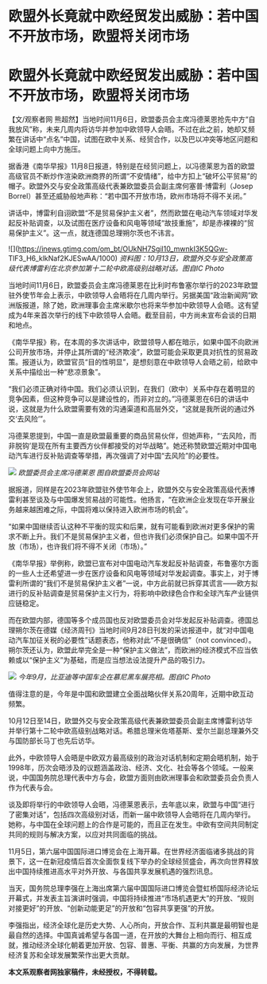 # 欧盟外长竟就中欧经贸发出威胁：若中国不开放市场，欧盟将关闭市场

# 欧盟外长竟就中欧经贸发出威胁：若中国不开放市场，欧盟将关闭市场

【文/观察者网
熊超然】当地时间11月6日，欧盟委员会主席冯德莱恩抢先中方“自我放风”称，未来几周内将访华并参加中欧领导人会晤。不过在此之前，她却又频繁在讲话中“点名”中国，试图在欧中关系、经贸合作，以及巴以冲突等地区问题和全球问题上向中方施压。

据香港《南华早报》11月8日报道，特别是在经贸问题上，以冯德莱恩为首的欧盟高级官员不断炒作渲染欧洲商界的所谓“不安情绪”，给中方扣上“破坏公平贸易”的帽子。欧盟外交与安全政策高级代表兼欧盟委员会副主席何塞普·博雷利（Josep
Borrel）甚至还威胁般地声称：“若中国不开放市场，欧州市场将不得不关闭。”

讲话中，博雷利自诩欧盟“不是贸易保护主义者”，然而欧盟在电动汽车领域对华发起反补贴调查，以及试图在医疗设备和风电等领域“故技重施”，却是赤裸裸的“贸易保护主义”。这一点，就连德国总理朔尔茨也不讳言。

![](https://inews.gtimg.com/om_bt/OUkNH7Sgil10_mwnkI3K5QGw-
TlF3_H6_klkNaf2KJESwAA/1000)
_资料图：10月13日，欧盟外交与安全政策高级代表博雷利在北京参加第十二轮中欧高级别战略对话。图自IC Photo_

当地时间11月6日，欧盟委员会主席冯德莱恩在比利时布鲁塞尔举行的2023年欧盟驻外使节年会上表示，中欧领导人会晤将在几周内举行。另据美国“政治新闻网”欧洲版报道，除了她，欧洲理事会主席米歇尔也将来华参加中欧领导人会晤。这有望成为4年来首次举行的线下中欧领导人会晤。截至目前，中方尚未宣布会谈的日期和地点。

《南华早报》称，在本周的多次讲话中，欧盟领导人都在暗示，如果中国不向欧洲公司开放市场，并停止其所谓的“经济欺凌”，欧盟可能会采取更具对抗性的贸易政策。报道认为，欧盟官员“目的性明显”，是想刻意在中欧领导人会晤之前，给欧中关系中描绘出一种“悲凉景象”。

“我们必须正确对待中国。我们必须认识到，在我们（欧中）关系中存在着明显的竞争因素，但这种竞争可以是建设性的，而非对立的。”冯德莱恩在6日的讲话中说，这就是为什么欧盟需要有效的沟通渠道和高层外交，“这就是我所说的通过外交‘去风险’”。

冯德莱恩提到，中国一直是欧盟最重要的商品贸易伙伴，但她声称，“‘去风险，而非脱钩’是现在所有主要西方伙伴都接受的对华战略”。她还称赞欧盟近期对中国电动汽车进行反补贴调查等举措，再次强调了对中国“去风险”的必要性。

![](https://inews.gtimg.com/om_bt/OOWX5gkckvcqJoAmAJ43PFYn-L2PZzVSeX9urf1ewJ6G4AA/1000)
_欧盟委员会主席冯德莱恩 图自欧盟委员会网站_

据报道，同样是在2023年欧盟驻外使节年会上，欧盟外交与安全政策高级代表博雷利甚至谈及与中国爆发贸易战的可能性。他扬言，“在欧洲企业发现在华开展业务越来越困难之际，中国将难以保持进入欧洲市场的机会”。

“如果中国继续否认这种不平衡的现实和后果，就有可能看到欧洲对更多保护的需求不断上升。我们不是贸易保护主义者，但也许我们必须保护自己。如果中国不开放（市场），也许我们将不得不关闭（市场）。”

《南华早报》举例称，欧盟已宣布对中国电动汽车发起反补贴调查，布鲁塞尔方面的一些人士还希望进一步在医疗设备和风电等领域对华发起调查。事实上，对于博雷利所谓的“我们不是贸易保护主义者”一说，中方此前就已拆穿其谎言——欧方拟进行的反补贴调查是贸易保护主义行为，将影响中欧绿色合作和全球汽车产业链供应链稳定。

而在欧盟内部，德国等多个成员国也反对欧盟委员会对华发起反补贴调查。德国总理朔尔茨在德媒《经济周刊》当地时间9月28日刊发的采访报道中，就“对中国电动汽车加征关税的必要性”话题表态，他称对此“不是很确信”（not
convinced）。朔尔茨还认为，欧盟此举完全是一种“保护主义做法”，而欧洲的经济模式不应当依赖或以“保护主义”为基础，而是应当想法设法提升产品的吸引力。

![](https://inews.gtimg.com/om_bt/Ox8x7jnVWj5fNZtBI7SyhkX6OT4rvEQXjyL7ScnoN1UvEAA/1000)
_今年9月，比亚迪等中国车企在慕尼黑车展亮相。图自IC Photo_

值得注意的是，今年是中国和欧盟建立全面战略伙伴关系20周年，近期中欧互动频繁。

10月12日至14日，欧盟外交与安全政策高级代表兼欧盟委员会副主席博雷利访华并举行第十二轮中欧高级别战略对话。希腊总理米佐塔基斯、爱尔兰副总理兼外交与国防部长马丁也先后访华。

此外，中欧领导人会晤是中欧双方最高级别的政治对话机制和定期会晤机制，始于1998年，历次会晤涉及的议题涵盖政治、经济、文化、社会等各个领域。一般来说，中国国务院总理代表中方与会，欧盟方面则由欧洲理事会和欧盟委员会负责人作为代表与会。

谈及即将举行的中欧领导人会晤，冯德莱恩表示，去年底以来，欧盟与中国“进行了密集对话”，包括四次高级别对话，而新一届中欧领导人会晤将在几周内举行。她称，与中国在全球问题上的合作是可能的，而且正在发生。中欧有空间共同制定共同的规则与解决方案，以应对共同面临的挑战。

11月5日，第六届中国国际进口博览会在上海开幕。在世界经济面临诸多挑战的背景下，这一在新冠疫情后首次全面恢复线下举办的全球经贸盛会，再次向世界释放出中国持续推进高水平对外开放、与各国共享发展机遇的强烈讯息。

当天，国务院总理李强在上海出席第六届中国国际进口博览会暨虹桥国际经济论坛开幕式，并发表主旨演讲时强调，中国将持续推进“市场机遇更大”的开放、“规则对接更好”的开放、“创新动能更足”的开放和“包容共享更强”的开放。

李强指出，经济全球化是历史大势、人心所向，开放合作、互利共赢是最明智也是最自然的选择。中国真诚希望与各国一道，在开放的大舞台上相向而行、相互成就，推动经济全球化朝着更加开放、包容、普惠、平衡、共赢的方向发展，为世界经济复苏和全球发展繁荣作出更大贡献。

**本文系观察者网独家稿件，未经授权，不得转载。**


